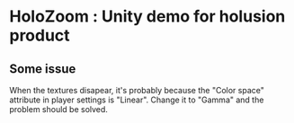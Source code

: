 # HoloZoom : Unity demo for holusion product

## Some issue

When the textures disapear, it's probably because the "Color space" attribute in player settings is "Linear". Change it to "Gamma"
and the problem should be solved.
